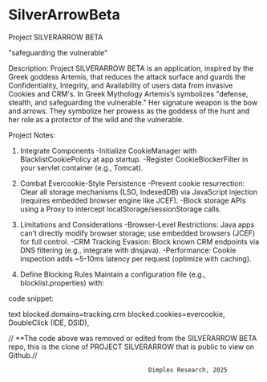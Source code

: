 # SilverArrowBeta
Project SILVERARROW BETA

"safeguarding the vulnerable"

Description:
Project SILVERARROW BETA is an application, inspired by the Greek goddess Artemis, that reduces the attack surface and guards the Confidentiality, Integrity, and Availability of users data from invasive Cookies and CRM's. 
In Greek Mythology Artemis’s symbolizes "defense, stealth, and safeguarding the vulnerable." Her signature weapon is the bow and arrows. They symbolize her prowess as the goddess of the hunt and her role as a protector of the wild and the vulnerable. 


Project Notes:

1. Integrate Components
-Initialize CookieManager with BlacklistCookiePolicy at app startup.
-Register CookieBlockerFilter in your servlet container (e.g., Tomcat).

2. Combat Evercookie-Style Persistence
-Prevent cookie resurrection: Clear all storage mechanisms (LSO, IndexedDB) via JavaScript injection (requires embedded browser engine like JCEF).
-Block storage APIs using a Proxy to intercept localStorage/sessionStorage calls.

3. Limitations and Considerations
-Browser-Level Restrictions: Java apps can’t directly modify browser storage; use embedded browsers (JCEF) for full control.
-CRM Tracking Evasion: Block known CRM endpoints via DNS filtering (e.g., integrate with dnsjava).
-Performance: Cookie inspection adds ~5-10ms latency per request (optimize with caching).

4. Define Blocking Rules
Maintain a configuration file (e.g., blocklist.properties) with:

code snippet:

text
blocked.domains=tracking.crm<!-- Attention: Proprietary code was removed for public Beta release -->
blocked.cookies=evercookie, DoubleClick (IDE, DSID),<!--"placeholders" for "Mark Pixel", "ABCD Analytics" - Attention: Proprietary code was removed for public Beta release -->

//
**The code above was removed or edited from the SILVERARROW BETA repo, this is the clone of PROJECT SILVERARROW that is public to view on Github.//


                                           Dimples Research, 2025


